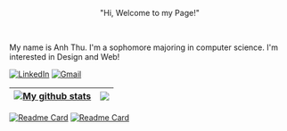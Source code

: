 
<p align="center">"Hi, Welcome to my Page!"</p>

<br />

My name is Anh Thu. I'm a sophomore majoring in computer science. I'm interested in Design and Web!
<br />
<!-- Biểu tượng  -->
[![LinkedIn](https://i.stack.imgur.com/gVE0j.png)](https://www.linkedin.com/in/trịnh-thị-anh-thư)
[![Gmail](https://i.imgur.com/xxioTyl.png)](mailto:thu.ttath@gmail.com)


<!-- Thống kê GitHub -->
| <a href="https://github.com/thuttat/github-readme-stats"><img align="center" src="https://github-readme-stats.vercel.app/api?username=thuttat&show_icons=true&include_all_commits=true&theme=buefy&hide_border=true" alt="My github stats" /></a> | <a href="https://github.com/thuttat/github-readme-stats"><img align="center" src="https://github-readme-stats.vercel.app/api/top-langs/?username=thuttat&layout=compact&theme=buefy&hide_border=true" /></a> |
| ------------- | ------------- |
<!-- Repo -->
[![Readme Card](https://github-readme-stats.vercel.app/api/pin/?username=thuttat&repo=Sales-Page)](https://github.com/thuttat/Sales-Page)
[![Readme Card](https://github-readme-stats.vercel.app/api/pin/?username=thuttat&repo=Porfolio-demo)](https://github.com/thuttat/Porfolio-demo)


